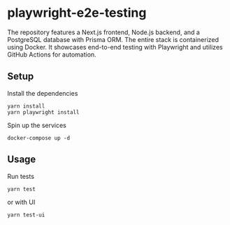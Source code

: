 # playwright-e2e-testing

The repository features a Next.js frontend, Node.js backend, and a PostgreSQL database with Prisma ORM. The entire stack is containerized using Docker. It showcases end-to-end testing with Playwright and utilizes GitHub Actions for automation.

## Setup

Install the dependencies

```
yarn install
yarn playwright install
```

Spin up the services

```
docker-compose up -d
```

## Usage

Run tests

```
yarn test
```

or with UI

```
yarn test-ui
```
